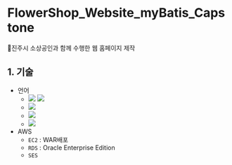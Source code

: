# FlowerShop_Website_myBatis_Capstone
🌻진주시 소상공인과 함께 수행한 웹 홈페이지 제작

## 1. 기술 
- 언어
  - <img src="https://img.shields.io/badge/HTML-E34F26?style=flat-square&logo=HTML5&logoColor=white"/> <img src="https://img.shields.io/badge/CSS3-1572B6?style=flat-square&logo=CSS3&logoColor=white"/> 
  - <img src="https://img.shields.io/badge/JavaScript-F7DF1E?style=flat-square&logo=JavaScript&logoColor=white"/> 
  - <img src="https://img.shields.io/badge/Java(JDK 13.0.2)-007396?style=flat-square&logo=Java&logoColor=white"/>
  - <img src="https://img.shields.io/badge/JSP-007396?style=flat-square&logo=Java&logoColor=white"/>
 - AWS
   - `EC2` : WAR배포
   - `RDS` : Oracle Enterprise Edition
   - `SES`
